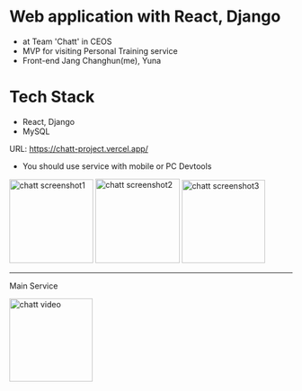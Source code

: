 # Web application with React, Django
- at Team 'Chatt' in CEOS
- MVP for visiting Personal Training service
- Front-end Jang Changhun(me), Yuna

# Tech Stack
- React, Django
- MySQL

URL: https://chatt-project.vercel.app/

* You should use service with mobile or PC Devtools

<img width="149" alt="chatt screenshot1" src="https://user-images.githubusercontent.com/54088062/105814312-9025fe00-5ff4-11eb-9d4d-b71481f4e1eb.png">
<img width="150" alt="chatt screenshot2" src="https://user-images.githubusercontent.com/54088062/105814317-91572b00-5ff4-11eb-8675-8542b78bbc1c.png">
<img width="148" alt="chatt screenshot3" src="https://user-images.githubusercontent.com/54088062/105814318-91efc180-5ff4-11eb-8aa5-876ce519302d.png">

***
Main Service
<p>
<img width="148" alt="chatt video" src="https://user-images.githubusercontent.com/54088062/105815960-0461a100-5ff7-11eb-910a-b4ab62ea58bf.gif">
</p>
